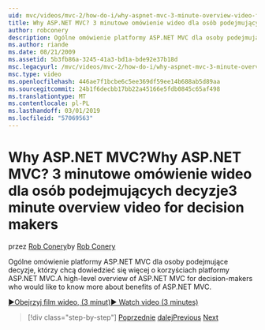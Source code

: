 ```yaml
---
uid: mvc/videos/mvc-2/how-do-i/why-aspnet-mvc-3-minute-overview-video-for-decision-makers
title: Why ASP.NET MVC? 3 minutowe omówienie wideo dla osób podejmujących decyzje | Dokumentacja firmy Microsoft
author: robconery
description: Ogólne omówienie platformy ASP.NET MVC dla osoby podejmujące decyzje, którzy chcą dowiedzieć się więcej o korzyściach platformy ASP.NET MVC.
ms.author: riande
ms.date: 08/21/2009
ms.assetid: 5b3fb86a-3245-41a3-bd1a-bde92e37b18d
msc.legacyurl: /mvc/videos/mvc-2/how-do-i/why-aspnet-mvc-3-minute-overview-video-for-decision-makers
msc.type: video
ms.openlocfilehash: 446ae7f1bcbe6c5ee369df59ee14b688ab5d89aa
ms.sourcegitcommit: 24b1f6decbb17bb22a45166e5fdb0845c65af498
ms.translationtype: MT
ms.contentlocale: pl-PL
ms.lasthandoff: 03/01/2019
ms.locfileid: "57069563"
---
```

<a name="why-aspnet-mvc-3-minute-overview-video-for-decision-makers"></a><span data-ttu-id="3a3b9-104">Why ASP.NET MVC?</span><span class="sxs-lookup"><span data-stu-id="3a3b9-104">Why ASP.NET MVC?</span></span> <span data-ttu-id="3a3b9-105">3 minutowe omówienie wideo dla osób podejmujących decyzje</span><span class="sxs-lookup"><span data-stu-id="3a3b9-105">3 minute overview video for decision makers</span></span>
====================
<span data-ttu-id="3a3b9-106">przez [Rob Conery](https://github.com/robconery)</span><span class="sxs-lookup"><span data-stu-id="3a3b9-106">by [Rob Conery](https://github.com/robconery)</span></span>

<span data-ttu-id="3a3b9-107">Ogólne omówienie platformy ASP.NET MVC dla osoby podejmujące decyzje, którzy chcą dowiedzieć się więcej o korzyściach platformy ASP.NET MVC.</span><span class="sxs-lookup"><span data-stu-id="3a3b9-107">A high-level overview of ASP.NET MVC for decision-makers who would like to know more about benefits of ASP.NET MVC.</span></span>

[<span data-ttu-id="3a3b9-108">&#9654;Obejrzyj film wideo, (3 minut)</span><span class="sxs-lookup"><span data-stu-id="3a3b9-108">&#9654; Watch video (3 minutes)</span></span>](https://channel9.msdn.com/Blogs/ASP-NET-Site-Videos/why-aspnet-mvc-3-minute-overview-video-for-decision-makers)

> [!div class="step-by-step"]
> <span data-ttu-id="3a3b9-109">[Poprzednie](what-is-aspnet-mvc-80-minute-technical-video-for-developers-building-nerddinner.md)
> [dalej](aspnet-mvc-how-10-minute-technical-video-for-developers.md)</span><span class="sxs-lookup"><span data-stu-id="3a3b9-109">[Previous](what-is-aspnet-mvc-80-minute-technical-video-for-developers-building-nerddinner.md)
[Next](aspnet-mvc-how-10-minute-technical-video-for-developers.md)</span></span>

